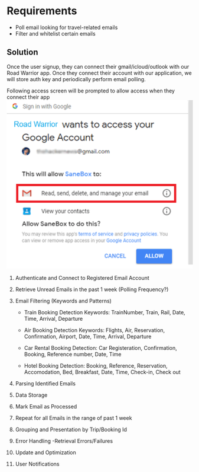 # Requirements
- Poll email looking for travel-related emails
- Filter and whitelist certain emails

## Solution
Once the user signup, they can connect their gmail/icloud/outlook with our Road Warrior app. Once they connect their account with our application, we will store auth key and periodically perform email polling.

Following access screen will be prompted to allow access when they connect their app 
![gmailConnectorReadAccess](/Assets/EmailReadAccess.png)

1. Authenticate and Connect to Registered Email Account
 
2. Retrieve Unread Emails in the past 1 week (Polling Frequency?)
 
3. Email Filtering (Keywords and Patterns)

    - Train Booking Detection  Keywords: TrainNumber, Train, Rail, Date, Time, Arrival, Departure

    -  Air Booking Detection Keywords: Flights, Air, Reservation, Confirmation, Airport, Date, Time, Arrival, Departure
    
    -  Car Rental Booking Detection: Car Registeration, Confirmation, Booking, Reference number, Date, Time

    - Hotel Booking Detection: Booking, Reference, Reservation, Accomodation, Bed, Breakfast, Date, Time, Check-in, Check out

4. Parsing Identified Emails

5. Data Storage

6. Mark Email as Processed

7. Repeat for all Emails in the range of past 1 week
 
8. Grouping and Presentation by Trip/Booking Id

9. Error Handling -Retrieval Errors/Failures

10. Update and Optimization

11. User Notifications
